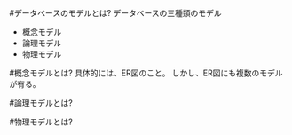 #データベースのモデルとは?
データベースの三種類のモデル

- 概念モデル
- 論理モデル
- 物理モデル

#概念モデルとは?
具体的には、ER図のこと。
しかし、ER図にも複数のモデルが有る。

#論理モデルとは?

#物理モデルとは?